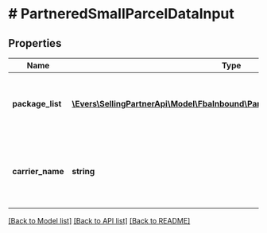 # # PartneredSmallParcelDataInput

## Properties

Name | Type | Description | Notes
------------ | ------------- | ------------- | -------------
**package_list** | [**\Evers\SellingPartnerApi\Model\FbaInbound\PartneredSmallParcelPackageInput[]**](PartneredSmallParcelPackageInput.md) | A list of dimensions and weight information for packages. | [optional]
**carrier_name** | **string** | The Amazon-partnered carrier to use for the inbound shipment. | [optional]

[[Back to Model list]](../../README.md#models) [[Back to API list]](../../README.md#endpoints) [[Back to README]](../../README.md)
